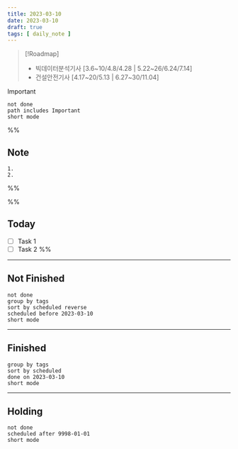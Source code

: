 ```yaml
---
title: 2023-03-10
date: 2023-03-10
draft: true
tags: [ daily_note ]
---
```


> [!Roadmap]
>
> - 빅데이터분석기사 [3.6~10/4.8/4.28 | 5.22~26/6.24/7.14]
> - 건설안전기사 [4.17~20/5.13 | 6.27~30/11.04]

> [!important]
>
> ```tasks
> not done
> path includes Important
> short mode
> ```

%%

## Note

    1. 
    2.

%%

%%

## Today

- [ ] Task 1
- [ ] Task 2 %%

---

## Not Finished

```tasks
not done
group by tags
sort by scheduled reverse
scheduled before 2023-03-10
short mode
```

---

## Finished

```tasks
group by tags
sort by scheduled
done on 2023-03-10
short mode
```

---

## Holding

```tasks
not done
scheduled after 9998-01-01
short mode
```
